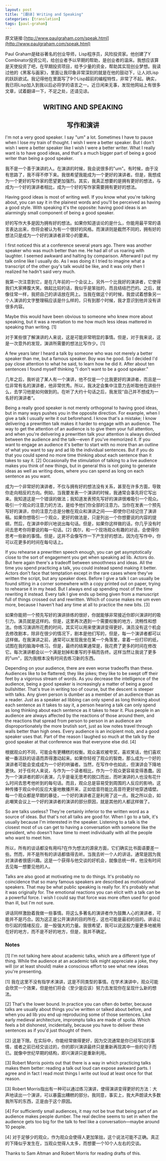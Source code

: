 ```yaml
---
layout: post
title: "[翻译] Writing and Speaking"
categories: [translation]
tags: [paul-graham]
---
```


原文链接:[http://www.paulgraham.com/speak.html](http://www.paulgraham.com/speak.html)

Paul Graham是硅谷著名的创业导师，Lisp程序员，风险投资家。他创建了Y Combinator投资公司，给创业者予以早期的帮助，是创业者的温床。我想应该算是天使投资了吧，在早期投资项目，给予少量的资金，帮助其实现创业梦想。我读过他的《黑客与画家》，里面让我印象非常深刻的就是在他的鼓动下，让人对Lisp的跃跃欲试。我记得他在里面写了9个Lisp超前的编程特性，非常了不起。确实，我已将Lisp加入到我以后必将学的语言之一。近日闲来无事，发现他网站上有很多文章，试着翻译一下，不足之处，还请见谅。

<h2 style="text-align:center;">WRITING AND SPEAKING</h2>
<h2 style="text-align:center;">写作和演讲</h2>

I'm not a very good speaker. I say "um" a lot. Sometimes I have to pause when I lose my train of thought. I wish I were a better speaker. But I don't wish I were a better speaker like I wish I were a better writer. What I really want is to have good ideas, and that's a much bigger part of being a good writer than being a good speaker.

我不是一个善于演讲的人。在演讲的时候，我会说很多的"um"。有时候，由于没有思路了，我不得不停下来。我很希望我能成为一个更好的演讲者。但是，我想成为一个更好的写作家的愿望更加强烈。其实，我真正想要的是拥有更好的想法，与成为一个好的演讲者相比，成为一个好的写作家需要拥有更好的想法。

Having good ideas is most of writing well. If you know what you're talking about, you can say it in the plainest words and you'll be perceived as having a good style. With speaking it's the opposite: having good ideas is an alarmingly small component of being a good speaker.

好的写作大多是因为拥有好的想法。如果你知道谈论的是什么，你能用最平常的语言表达出来，你将会被认为有一个很好的风格。而演讲则是截然不同的，拥有好的想法只是成为一个好的演讲者非常小的要素。

I first noticed this at a conference several years ago. There was another speaker who was much better than me. He had all of us roaring with laughter. I seemed awkward and halting by comparison. Afterward I put my talk online like I usually do. As I was doing it I tried to imagine what a transcript of the other guy's talk would be like, and it was only then I realized he hadn't said very much.

我第一次注意到它，是在几年前的一个会议上。另外一个比我好的演讲者，它使得我们大家捧腹大笑。做起比较的话，我似乎是笨拙的，而且结结巴巴的。之后，就像往常一样，我把自己的讲话放在网上。当我在做这个的时候，我尝试着想象另一个人演讲的文字整理稿应该是什么样的，只有到那个时候，我才意识到他并没有讲很多内容。

Maybe this would have been obvious to someone who knew more about speaking, but it was a revelation to me how much less ideas mattered in speaking than writing. \[1\]

对于某些很了解演讲的人来说，这是可能非常明显的事情。但是，对于我来说，这是一次意外的发现，演讲所需要的想法比写作少。\[1\]

A few years later I heard a talk by someone who was not merely a better speaker than me, but a famous speaker. Boy was he good. So I decided I'd pay close attention to what he said, to learn how he did it. After about ten sentences I found myself thinking "I don't want to be a good speaker."

几年之后，我听说了某人有一个演讲，他不仅是一个比我更好的演讲者，而且是一位非常有名的演讲者，他非常优秀。所以，我决定会集中注意力去听取他在讲些什么，去学习他是如何做到的。在听了大约十句话之后，我发现“自己并不想成为一名好的演讲者“。

Being a really good speaker is not merely orthogonal to having good ideas, but in many ways pushes you in the opposite direction. For example, when I give a talk I usually write it out beforehand. I know that's a mistake; I know delivering a prewritten talk makes it harder to engage with an audience. The way to get the attention of an audience is to give them your full attention, and when you're delivering a prewritten talk your attention is always divided between the audience and the talk—even if you've memorized it. If you want to engage an audience it's better to start with no more than an outline of what you want to say and ad lib the individual sentences. But if you do that you could spend no more time thinking about each sentence than it takes to say it. \[2\] Occasionally the stimulation of talking to a live audience makes you think of new things, but in general this is not going to generate ideas as well as writing does, where you can spend as long on each sentence as you want.

成为一个非常好的演讲者，不仅与拥有好的想法没有关系，甚至在许多方面，导致你走向相反的方向。例如，当我要发表一个演讲的时候，我通常会事先将它写出来。我知道这是一个错误的做法；我知道发表预先写好的演讲很难吸引一个观众。吸引一个观众的注意力的方法，是给予他们你全部的注意力。当你在发表一个预先写好的演讲，你的注意力总是分散在观众和演讲之间——即使你已经记住了演讲稿。如果你想吸引一个观众，更好的做法是，只是列出一个你想要说的内容的提纲，然后，在演讲中即兴地说出每句话。但是，如果你这样做的话，你几乎没有时间去思考你将要说的每一句话。\[2\] 偶尔，和一个现场观众有趣的对话，会使得你思考一些新的事情。但是，这并不会像写作一下产生好的想法，因为在写作中，你可以花更多的时间在每句话上。

If you rehearse a prewritten speech enough, you can get asymptotically close to the sort of engagement you get when speaking ad lib. Actors do. But here again there's a tradeoff between smoothness and ideas. All the time you spend practicing a talk, you could instead spend making it better. Actors don't face that temptation except in the rare cases where they've written the script, but any speaker does. Before I give a talk I can usually be found sitting in a corner somewhere with a copy printed out on paper, trying to rehearse it in my head. But I always end up spending most of the time rewriting it instead. Every talk I give ends up being given from a manuscript full of things crossed out and rewritten. Which of course makes me um even more, because I haven't had any time at all to practice the new bits. [3]

如果你能把一个预先写好的演讲排练的很好，你就能够非常接近你即兴演讲时的吸引力。演员就是这样的。但是，这里再次遇到一个需要权衡的地方，流畅性和想法。你练习演讲所花费的时间，其实可以用来使演讲变得更好。演员没有这个机会去修改剧本，除非在很少的情况下，剧本是他们写的，但是，每一个演讲者都可以这样做。在我演讲之前，通常可以发现我坐在某一个角落里，拿着一份打印的纸，试图在我的脑海中练习。但是，最终的结果通常是，我花费了更多的时间在修改它。每次演讲都会以一个满是划掉和重写的手稿而告终。这样当然让我说了更多的"um"，因为我根本没有时间去练习新的东西。

Depending on your audience, there are even worse tradeoffs than these. Audiences like to be flattered; they like jokes; they like to be swept off their feet by a vigorous stream of words. As you decrease the intelligence of the audience, being a good speaker is increasingly a matter of being a good bullshitter. That's true in writing too of course, but the descent is steeper with talks. Any given person is dumber as a member of an audience than as a reader. Just as a speaker ad libbing can only spend as long thinking about each sentence as it takes to say it, a person hearing a talk can only spend as long thinking about each sentence as it takes to hear it. Plus people in an audience are always affected by the reactions of those around them, and the reactions that spread from person to person in an audience are disproportionately the more brutish sort, just as low notes travel through walls better than high ones. Every audience is an incipient mob, and a good speaker uses that. Part of the reason I laughed so much at the talk by the good speaker at that conference was that everyone else did. [4]

根据观众的不同，可能会有更糟糕的权衡。观众喜欢被夸奖，喜欢笑话，他们喜欢被一番活跃的话语而弄得激动起来。如果你轻视了观众的智商，那么成为一个好的演讲者可能会变成成为一个好的哄骗者。当然，在写作中也如此，但演讲会下降地更快。对于任何人来说，与作为一个读者相比，作为一个观众更容易变得愚蠢。因为一个演讲者的即兴表演，几乎是毫无思考的脱口而出，而听演讲的人也没有花什么时间去思考他听到的每句话。而且，观众总是容易受到周围的人反应的影响，这种传播于观众中的反应大量地散播开来，正如低音符能比高音符更好地穿透墙壁。每一个观众都是早期的暴徒，一个好的演讲者正是利用了这一点。我之所以会，如此嘲笑会议上一个好的演讲者的演讲的部分原因，就是其他的人都这样做了。

So are talks useless? They're certainly inferior to the written word as a source of ideas. But that's not all talks are good for. When I go to a talk, it's usually because I'm interested in the speaker. Listening to a talk is the closest most of us can get to having a conversation with someone like the president, who doesn't have time to meet individually with all the people who want to meet him.

所以，所有的谈话都没有用吗?在作为想法的源泉方面，它们确实比书面语要差一些。然而，并不是所有的讲话都值得去听。当我去听一个人的讲话，通常是因为我对演讲者很感兴趣。这是一个获得与他交谈的好机会，就像总统一样，他没有时间去见每一想要见他的人。

Talks are also good at motivating me to do things. It's probably no coincidence that so many famous speakers are described as motivational speakers. That may be what public speaking is really for. It's probably what it was originally for. The emotional reactions you can elicit with a talk can be a powerful force. I wish I could say that force was more often used for good than ill, but I'm not sure.

讲话同样激励着我做一些事情。将这么多著名的演讲者作为鼓舞人心的演讲者，可能并不是巧合。因为这正是公开演讲的目的所在，这也可能是最初的目的。讲话让你引起的情绪反应，是一股强大的力量。我很希望，我可以说这股力量更多地被用在好的地方，而不是不好的地方，但是，我并不确定。

### Notes

\[1\] I'm not talking here about academic talks, which are a different type of thing. While the audience at an academic talk might appreciate a joke, they will (or at least should) make a conscious effort to see what new ideas you're presenting.

\[1\] 我在这里不没有指学术演讲，这是不同类型的事情。在学术演讲中，观众可能会欣赏一个效果，但是他们将会（至少是应该）努力去发现你在呈现什么新的想法。

\[2\] That's the lower bound. In practice you can often do better, because talks are usually about things you've written or talked about before, and when you ad lib you end up reproducing some of those sentences. Like early medieval architecture, impromptu talks are made of spolia. Which feels a bit dishonest, incidentally, because you have to deliver these sentences as if you'd just thought of them.

\[2\] 这是下限。在实际中，你能经常做得更好，因为交流通常是你已经写过的事情，或者之前已经交谈过的，你的即兴演讲最终只是重新再现其中一些的句子而已。就像中世纪早期的结构，即兴演讲只是重新利用。

\[3\] Robert Morris points out that there is a way in which practicing talks makes them better: reading a talk out loud can expose awkward parts. I agree and in fact I read most things I write out loud at least once for that reason.

\[3\] Robert Morris指出有一种可以通过练习演讲，使得演讲变得更好的方法：大声地读出一个演讲，可以暴露出糟糕的部分。我同意，事实上，我大声朗读大多数我所写的东西，正是由于这个原因。

\[4\] For sufficiently small audiences, it may not be true that being part of an audience makes people dumber. The real decline seems to set in when the audience gets too big for the talk to feel like a conversation—maybe around 10 people.

\[4\] 对于足够少的观众，作为观众会使得人更加笨拙，这个说法可能不正确。真正的下降似乎发生在，当观众觉得人太多，而想要一个10个人左右的交谈。

Thanks to Sam Altman and Robert Morris for reading drafts of this.